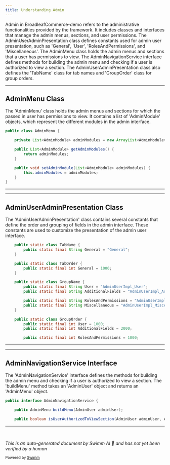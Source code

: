 ```yaml
---
title: Understanding Admin
---
```

Admin in BroadleafCommerce-demo refers to the administrative functionalities provided by the framework. It includes classes and interfaces that manage the admin menus, sections, and user permissions. The AdminUserAdminPresentation class defines constants used for admin user presentation, such as 'General', 'User', 'RolesAndPermissions', and 'Miscellaneous'. The AdminMenu class holds the admin menus and sections that a user has permissions to view. The AdminNavigationService interface defines methods for building the admin menu and checking if a user is authorized to view a section. The AdminUserAdminPresentation class also defines the 'TabName' class for tab names and 'GroupOrder' class for group orders.

<SwmSnippet path="/admin/broadleaf-open-admin-platform/src/main/java/org/broadleafcommerce/openadmin/server/security/domain/AdminMenu.java" line="27">

---

## AdminMenu Class

The 'AdminMenu' class holds the admin menus and sections for which the passed in user has permissions to view. It contains a list of 'AdminModule' objects, which represent the different modules in the admin interface.

```java
public class AdminMenu {

    private List<AdminModule> adminModules = new ArrayList<AdminModule>();

    public List<AdminModule> getAdminModules() {
        return adminModules;
    }

    public void setAdminModule(List<AdminModule> adminModules) {
        this.adminModules = adminModules;
    }
}
```

---

</SwmSnippet>

<SwmSnippet path="/admin/broadleaf-open-admin-platform/src/main/java/org/broadleafcommerce/openadmin/server/security/domain/AdminUserAdminPresentation.java" line="45">

---

## AdminUserAdminPresentation Class

The 'AdminUserAdminPresentation' class contains several constants that define the order and grouping of fields in the admin interface. These constants are used to customize the presentation of the admin user interface.

```java
    public static class TabName {
        public static final String General = "General";
    }

    public static class TabOrder {
        public static final int General = 1000;
    }

    public static class GroupName {
        public static final String User = "AdminUserImpl_User";
        public static final String AdditionalFields = "AdminUserImpl_AdditionalFields";

        public static final String RolesAndPermissions = "AdminUserImpl_RolesAndPermissions";
        public static final String Miscellaneous = "AdminUserImpl_Miscellaneous";
    }

    public static class GroupOrder {
        public static final int User = 1000;
        public static final int AdditionalFields = 2000;

        public static final int RolesAndPermissions = 1000;
```

---

</SwmSnippet>

<SwmSnippet path="/admin/broadleaf-open-admin-platform/src/main/java/org/broadleafcommerce/openadmin/server/security/service/navigation/AdminNavigationService.java" line="29">

---

## AdminNavigationService Interface

The 'AdminNavigationService' interface defines the methods for building the admin menu and checking if a user is authorized to view a section. The 'buildMenu' method takes an 'AdminUser' object and returns an 'AdminMenu' object.

```java
public interface AdminNavigationService {

    public AdminMenu buildMenu(AdminUser adminUser);

    public boolean isUserAuthorizedToViewSection(AdminUser adminUser, AdminSection section);
```

---

</SwmSnippet>

&nbsp;

*This is an auto-generated document by Swimm AI 🌊 and has not yet been verified by a human*

<SwmMeta version="3.0.0" repo-id="Z2l0aHViJTNBJTNBQnJvYWRsZWFmQ29tbWVyY2UtZGVtbyUzQSUzQWdpbGFkbmF2b3Q=" repo-name="BroadleafCommerce-demo" doc-type="overview"><sup>Powered by [Swimm](/)</sup></SwmMeta>
